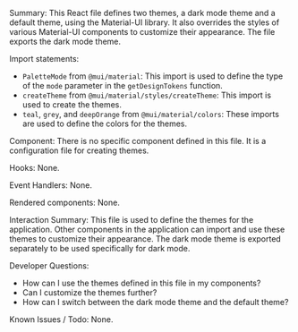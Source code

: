Summary:
This React file defines two themes, a dark mode theme and a default theme, using the Material-UI library. It also overrides the styles of various Material-UI components to customize their appearance. The file exports the dark mode theme.

Import statements:
- `PaletteMode` from `@mui/material`: This import is used to define the type of the `mode` parameter in the `getDesignTokens` function.
- `createTheme` from `@mui/material/styles/createTheme`: This import is used to create the themes.
- `teal`, `grey`, and `deepOrange` from `@mui/material/colors`: These imports are used to define the colors for the themes.

Component:
There is no specific component defined in this file. It is a configuration file for creating themes.

Hooks:
None.

Event Handlers:
None.

Rendered components:
None.

Interaction Summary:
This file is used to define the themes for the application. Other components in the application can import and use these themes to customize their appearance. The dark mode theme is exported separately to be used specifically for dark mode.

Developer Questions:
- How can I use the themes defined in this file in my components?
- Can I customize the themes further?
- How can I switch between the dark mode theme and the default theme?

Known Issues / Todo:
None.